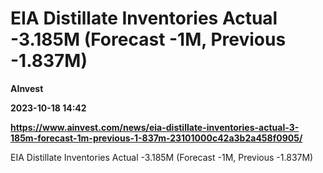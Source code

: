 # EIA Distillate Inventories Actual -3.185M (Forecast -1M, Previous -1.837M)
**AInvest**

**2023-10-18 14:42**

**https://www.ainvest.com/news/eia-distillate-inventories-actual-3-185m-forecast-1m-previous-1-837m-23101000c42a3b2a458f0905/**

EIA Distillate Inventories Actual -3.185M (Forecast -1M, Previous -1.837M)